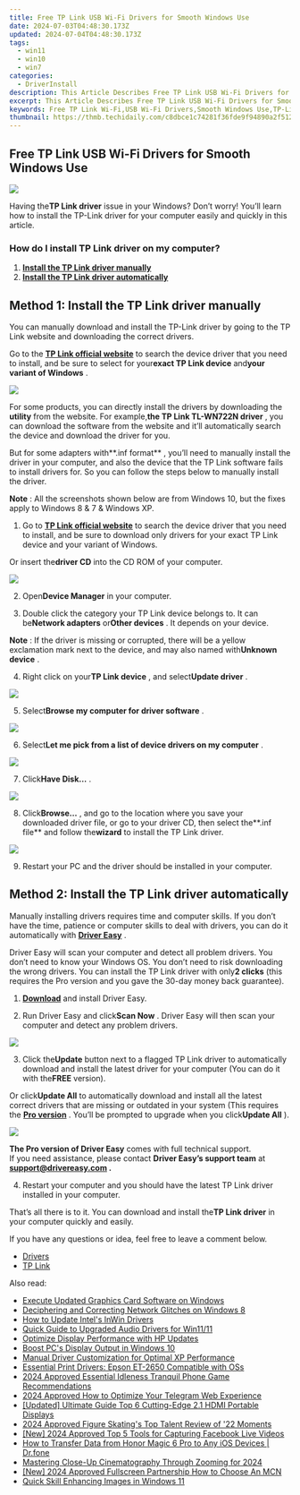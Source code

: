 ```yaml
---
title: Free TP Link USB Wi-Fi Drivers for Smooth Windows Use
date: 2024-07-03T04:48:30.173Z
updated: 2024-07-04T04:48:30.173Z
tags:
  - win11
  - win10
  - win7
categories:
  - DriverInstall
description: This Article Describes Free TP Link USB Wi-Fi Drivers for Smooth Windows Use
excerpt: This Article Describes Free TP Link USB Wi-Fi Drivers for Smooth Windows Use
keywords: Free TP Link Wi-Fi,USB Wi-Fi Drivers,Smooth Windows Use,TP-Link USB Wi-Fi Adapter,Free Wi-Fi Drivers,Compatible USB Wi-Fi Drivers,Easy-to-Use TP Link Wireless Router for Windows
thumbnail: https://thmb.techidaily.com/c8dbce1c74281f36fde9f94890a2f512f0b16b0264654fcab69e442c169f2b6b.jpg
---
```


## Free TP Link USB Wi-Fi Drivers for Smooth Windows Use

![](https://images.drivereasy.com/wp-content/uploads/2018/03/img_5aaf6837773c1.jpg)

 Having the**TP Link driver** issue in your Windows? Don’t worry! You’ll learn how to install the TP-Link driver for your computer easily and quickly in this article.

### How do I install TP Link driver on my computer?

1. [**Install the TP Link driver manually**](#Way1)
2. [**Install the TP Link driver automatically**](#Way2)

## **Method 1: Install the TP Link driver manually**

 You can manually download and install the TP-Link driver by going to the TP Link website and downloading the correct drivers.

 Go to the **[TP Link official website](https://www.tp-link.com/us/support/download-center)**  to search the device driver that you need to install, and be sure to select for your**exact TP Link device** and**your variant of Windows** .

![](https://images.drivereasy.com/wp-content/uploads/2018/03/img_5aaf6902c6797.jpg)

 For some products, you can directly install the drivers by downloading the **utility**  from the website. For example,**the TP Link TL-WN722N driver** , you can download the software from the website and it’ll automatically search the device and download the driver for you.

 But for some adapters with**.inf format** , you’ll need to manually install the driver in your computer, and also the device that the TP Link software fails to install drivers for. So you can follow the steps below to manually install the driver.

**Note** : All the screenshots shown below are from Windows 10, but the fixes apply to Windows 8 & 7 & Windows XP.

 1) Go to **[TP Link official website](https://www.tp-link.com/us/support/download-center)**  to search the device driver that you need to install, and be sure to download only drivers for your exact TP Link device and your variant of Windows.

 Or insert the**driver CD** into the CD ROM of your computer.

![](https://images.drivereasy.com/wp-content/uploads/2018/03/img_5aaf6941165ea.jpg)

 2) Open**Device Manager** in your computer.

 3) Double click the category your TP Link device belongs to. It can be**Network adapters** or**Other devices** . It depends on your device.

**Note** : If the driver is missing or corrupted, there will be a yellow exclamation mark next to the device, and may also named with**Unknown device** .

 4) Right click on your**TP Link device** , and select**Update driver** .

![](https://images.drivereasy.com/wp-content/uploads/2018/03/img_5aaf6be554ed4.png)

 5) Select**Browse my computer for driver software** .

![](https://images.drivereasy.com/wp-content/uploads/2018/03/img_5aaf6c11ca610.png)

 6) Select**Let me pick from a list of device drivers on my computer** .

![](https://images.drivereasy.com/wp-content/uploads/2018/03/img_5aaf6c2d3cfef.png)

 7) Click**Have Disk…** .

![](https://images.drivereasy.com/wp-content/uploads/2018/03/img_5aaf6c55eb41f.png)

 8) Click**Browse…** , and go to the location where you save your downloaded driver file, or go to your driver CD, then select the**.inf file** and follow the**wizard** to install the TP Link driver.

![](https://images.drivereasy.com/wp-content/uploads/2018/03/img_5aaf6c7fd82de.png)

9) Restart your PC and the driver should be installed in your computer.

## **Method 2: Install the TP Link driver automatically**

 Manually installing drivers requires time and computer skills. If you don’t have the time, patience or computer skills to deal with drivers, you can do it automatically with **[Driver Easy](https://tools.techidaily.com/drivereasy/download/)**  .

 Driver Easy will scan your computer and detect all problem drivers. You don’t need to know your Windows OS. You don’t need to risk downloading the wrong drivers. You can install the TP Link driver with only**2 clicks** (this requires the Pro version and you gave the 30-day money back guarantee).

 1) **[Download](https://tools.techidaily.com/drivereasy/download/)**  and install Driver Easy.

 2) Run Driver Easy and click**Scan Now** . Driver Easy will then scan your computer and detect any problem drivers.

![](https://images.drivereasy.com/wp-content/uploads/2018/03/img_5aaf64dfd0186.png)

 3) Click the**Update** button next to a flagged TP Link driver to automatically download and install the latest driver for your computer (You can do it with the**FREE** version).

 Or click**Update All** to automatically download and install all the latest correct drivers that are missing or outdated in your system (This requires the **[Pro version](https://tools.techidaily.com/drivereasy/download/)**  . You’ll be prompted to upgrade when you click**Update All** ).

![](https://images.drivereasy.com/wp-content/uploads/2018/03/img_5aaf668c997a8.jpg)

**The Pro version of Driver Easy** comes with full technical support.  
 If you need assistance, please contact **Driver Easy’s support team** at **[support@drivereasy.com](mailto:support@drivereasy.com) .**

 4) Restart your computer and you should have the latest TP Link driver installed in your computer.

 That’s all there is to it. You can download and install the**TP Link driver** in your computer quickly and easily.

If you have any questions or idea, feel free to leave a comment below.

* [Drivers](https://tools.techidaily.com/drivereasy/download/)
* [TP Link](https://store.drivereasy.com/order/cart.php?PRODS=4731822&QTY=1&AFFILIATE=108875)

<ins class="adsbygoogle"
     style="display:block"
     data-ad-format="autorelaxed"
     data-ad-client="ca-pub-7571918770474297"
     data-ad-slot="1223367746"></ins>



<ins class="adsbygoogle"
     style="display:block"
     data-ad-client="ca-pub-7571918770474297"
     data-ad-slot="8358498916"
     data-ad-format="auto"
     data-full-width-responsive="true"></ins>

<span class="atpl-alsoreadstyle">Also read:</span>
<div><ul>
<li><a href="https://driver-install.techidaily.com/execute-updated-graphics-card-software-on-windows/"><u>Execute Updated Graphics Card Software on Windows</u></a></li>
<li><a href="https://driver-install.techidaily.com/deciphering-and-correcting-network-glitches-on-windows-8/"><u>Deciphering and Correcting Network Glitches on Windows 8</u></a></li>
<li><a href="https://driver-install.techidaily.com/how-to-update-intels-inwin-drivers/"><u>How to Update Intel's InWin Drivers</u></a></li>
<li><a href="https://driver-install.techidaily.com/quick-guide-to-upgraded-audio-drivers-for-win1111/"><u>Quick Guide to Upgraded Audio Drivers for Win11/11</u></a></li>
<li><a href="https://driver-install.techidaily.com/optimize-display-performance-with-hp-updates/"><u>Optimize Display Performance with HP Updates</u></a></li>
<li><a href="https://driver-install.techidaily.com/boost-pcs-display-output-in-windows-10/"><u>Boost PC's Display Output in Windows 10</u></a></li>
<li><a href="https://driver-install.techidaily.com/manual-driver-customization-for-optimal-xp-performance/"><u>Manual Driver Customization for Optimal XP Performance</u></a></li>
<li><a href="https://driver-install.techidaily.com/essential-print-drivers-epson-et-2650-compatible-with-oss/"><u>Essential Print Drivers: Epson ET-2650 Compatible with OSs</u></a></li>
<li><a href="https://screen-capture.techidaily.com/2024-approved-essential-idleness-tranquil-phone-game-recommendations/"><u>2024 Approved  Essential Idleness  Tranquil Phone Game Recommendations</u></a></li>
<li><a href="https://some-knowledge.techidaily.com/2024-approved-how-to-optimize-your-telegram-web-experience/"><u>2024 Approved  How to Optimize Your Telegram Web Experience</u></a></li>
<li><a href="https://some-guidance.techidaily.com/updated-ultimate-guide-top-6-cutting-edge-21-hdmi-portable-displays/"><u>[Updated] Ultimate Guide  Top 6 Cutting-Edge 2.1 HDMI Portable Displays</u></a></li>
<li><a href="https://some-techniques.techidaily.com/2024-approved-figure-skatings-top-talent-review-of-22-moments/"><u>2024 Approved  Figure Skating's Top Talent  Review of '22 Moments</u></a></li>
<li><a href="https://facebook-video-recording.techidaily.com/new-2024-approved-top-5-tools-for-capturing-facebook-live-videos/"><u>[New] 2024 Approved  Top 5 Tools for Capturing Facebook Live Videos</u></a></li>
<li><a href="https://android-transfer.techidaily.com/how-to-transfer-data-from-honor-magic-6-pro-to-any-ios-devices-drfone-by-drfone-transfer-from-android-transfer-from-android/"><u>How to Transfer Data from Honor Magic 6 Pro to Any iOS Devices | Dr.fone</u></a></li>
<li><a href="https://extra-support.techidaily.com/mastering-close-up-cinematography-through-zooming-for-2024/"><u>Mastering Close-Up Cinematography Through Zooming for 2024</u></a></li>
<li><a href="https://eaxpv-info.techidaily.com/new-2024-approved-fullscreen-partnership-how-to-choose-an-mcn/"><u>[New] 2024 Approved  Fullscreen Partnership  How to Choose An MCN</u></a></li>
<li><a href="https://extra-lessons.techidaily.com/quick-skill-enhancing-images-in-windows-11/"><u>Quick Skill  Enhancing Images in Windows 11</u></a></li>
</ul></div>
